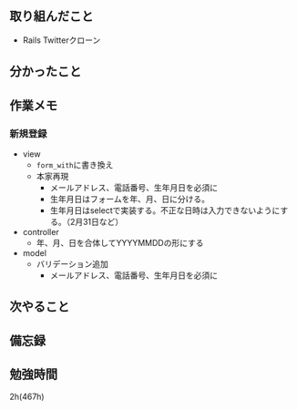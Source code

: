 ## 取り組んだこと
- Rails Twitterクローン

## 分かったこと

## 作業メモ
### 新規登録
- view
  - `form_with`に書き換え
  - 本家再現
    - メールアドレス、電話番号、生年月日を必須に
    - 生年月日はフォームを年、月、日に分ける。
    - 生年月日はselectで実装する。不正な日時は入力できないようにする。（2月31日など）
- controller
  - 年、月、日を合体してYYYYMMDDの形にする
- model
  - バリデーション追加
    - メールアドレス、電話番号、生年月日を必須に


## 次やること

## 備忘録

## 勉強時間
2h(467h)